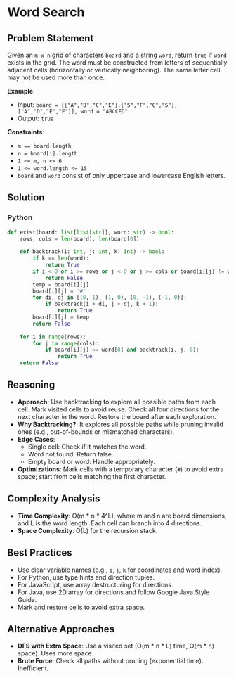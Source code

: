 # Word Search

## Problem Statement
Given an `m x n` grid of characters `board` and a string `word`, return `true` if `word` exists in the grid. The word must be constructed from letters of sequentially adjacent cells (horizontally or vertically neighboring). The same letter cell may not be used more than once.

**Example**:
- Input: `board = [["A","B","C","E"],["S","F","C","S"],["A","D","E","E"]], word = "ABCCED"`
- Output: `true`

**Constraints**:
- `m == board.length`
- `n = board[i].length`
- `1 <= m, n <= 6`
- `1 <= word.length <= 15`
- `board` and `word` consist of only uppercase and lowercase English letters.

## Solution

### Python
```python
def exist(board: list[list[str]], word: str) -> bool:
    rows, cols = len(board), len(board[0])
    
    def backtrack(i: int, j: int, k: int) -> bool:
        if k == len(word):
            return True
        if i < 0 or i >= rows or j < 0 or j >= cols or board[i][j] != word[k]:
            return False
        temp = board[i][j]
        board[i][j] = '#'
        for di, dj in [(0, 1), (1, 0), (0, -1), (-1, 0)]:
            if backtrack(i + di, j + dj, k + 1):
                return True
        board[i][j] = temp
        return False
    
    for i in range(rows):
        for j in range(cols):
            if board[i][j] == word[0] and backtrack(i, j, 0):
                return True
    return False
```

## Reasoning
- **Approach**: Use backtracking to explore all possible paths from each cell. Mark visited cells to avoid reuse. Check all four directions for the next character in the word. Restore the board after each exploration.
- **Why Backtracking?**: It explores all possible paths while pruning invalid ones (e.g., out-of-bounds or mismatched characters).
- **Edge Cases**:
  - Single cell: Check if it matches the word.
  - Word not found: Return false.
  - Empty board or word: Handle appropriately.
- **Optimizations**: Mark cells with a temporary character (`#`) to avoid extra space; start from cells matching the first character.

## Complexity Analysis
- **Time Complexity**: O(m * n * 4^L), where m and n are board dimensions, and L is the word length. Each cell can branch into 4 directions.
- **Space Complexity**: O(L) for the recursion stack.

## Best Practices
- Use clear variable names (e.g., `i`, `j`, `k` for coordinates and word index).
- For Python, use type hints and direction tuples.
- For JavaScript, use array destructuring for directions.
- For Java, use 2D array for directions and follow Google Java Style Guide.
- Mark and restore cells to avoid extra space.

## Alternative Approaches
- **DFS with Extra Space**: Use a visited set (O(m * n * L) time, O(m * n) space). Uses more space.
- **Brute Force**: Check all paths without pruning (exponential time). Inefficient.